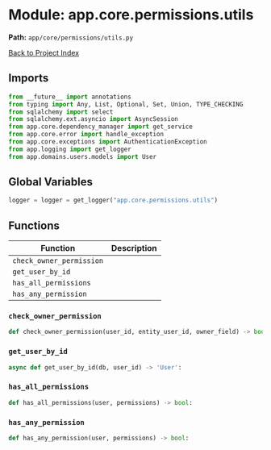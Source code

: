 # Module: app.core.permissions.utils

**Path:** `app/core/permissions/utils.py`

[Back to Project Index](../../../../index.md)

## Imports
```python
from __future__ import annotations
from typing import Any, List, Optional, Set, Union, TYPE_CHECKING
from sqlalchemy import select
from sqlalchemy.ext.asyncio import AsyncSession
from app.core.dependency_manager import get_service
from app.core.error import handle_exception
from app.core.exceptions import AuthenticationException
from app.logging import get_logger
from app.domains.users.models import User
```

## Global Variables
```python
logger = logger = get_logger("app.core.permissions.utils")
```

## Functions

| Function | Description |
| --- | --- |
| `check_owner_permission` |  |
| `get_user_by_id` |  |
| `has_all_permissions` |  |
| `has_any_permission` |  |

### `check_owner_permission`
```python
def check_owner_permission(user_id, entity_user_id, owner_field) -> bool:
```

### `get_user_by_id`
```python
async def get_user_by_id(db, user_id) -> 'User':
```

### `has_all_permissions`
```python
def has_all_permissions(user, permissions) -> bool:
```

### `has_any_permission`
```python
def has_any_permission(user, permissions) -> bool:
```

